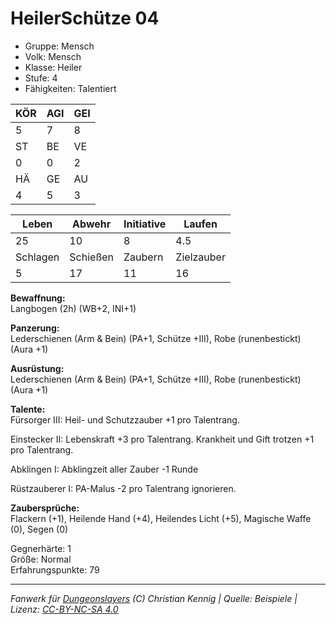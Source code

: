 # HeilerSchütze 04  
- Gruppe: Mensch  
- Volk: Mensch  
- Klasse: Heiler  
- Stufe: 4  
- Fähigkeiten: Talentiert  


| KÖR | AGI | GEI |  
| --- | --- | --- |  
| 5   | 7   | 8   |
| ST  | BE  | VE  |  
| 0   | 0   | 2   |
| HÄ  | GE  | AU  |  
| 4   | 5   | 3   |


| Leben    | Abwehr   | Initiative | Laufen     |
| -------- | -------- | ---------- | ---------- |
| 25       | 10       | 8          | 4.5        |
| Schlagen | Schießen | Zaubern    | Zielzauber |
| 5        | 17       | 11         | 16         |

**Bewaffnung:**  
Langbogen (2h) (WB+2, INI+1)

**Panzerung:**  
Lederschienen (Arm & Bein) (PA+1, Schütze +III), Robe (runenbestickt) (Aura +1)

**Ausrüstung:**  
Lederschienen (Arm & Bein) (PA+1, Schütze +III), Robe (runenbestickt) (Aura +1)

**Talente:**  
Fürsorger III: Heil- und Schutzzauber +1 pro Talentrang. 

Einstecker II: Lebenskraft +3 pro Talentrang. Krankheit und Gift trotzen +1 pro Talentrang. 

Abklingen I: Abklingzeit aller Zauber -1 Runde 

Rüstzauberer I: PA-Malus -2 pro Talentrang ignorieren. 


**Zaubersprüche:**  
Flackern (+1), Heilende Hand (+4), Heilendes Licht (+5), Magische Waffe (0), Segen (0)

Gegnerhärte: 1  
Größe: Normal  
Erfahrungspunkte: 79  



___
*Fanwerk für [Dungeonslayers](https://www.dungeonslayers.net/) (C) Christian Kennig | Quelle: Beispiele | Lizenz: [CC-BY-NC-SA 4.0](https://creativecommons.org/licenses/by-nc-sa/4.0/deed.de)*